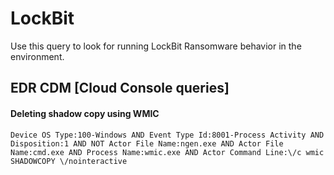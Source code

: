 # LockBit

Use this query to look for running LockBit Ransomware behavior in the environment.


## EDR CDM [Cloud Console queries]

#### Deleting shadow copy using WMIC

```
Device OS Type:100-Windows AND Event Type Id:8001-Process Activity AND Disposition:1 AND NOT Actor File Name:ngen.exe AND Actor File Name:cmd.exe AND Process Name:wmic.exe AND Actor Command Line:\/c wmic SHADOWCOPY \/nointeractive
```